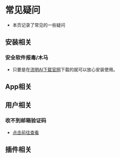 # 常见疑问

- 本页记录了常见的一些疑问

## 安装相关

### 安全软件报毒/木马
- 只要是在[流明AI下载官网](https://download.lumenxx.bool.run/)下载的就可以放心安装使用。

## App相关

## 用户相关

### 收不到邮箱验证码
- [点击前往查看](user/reciveEmailCode/)

## 插件相关
